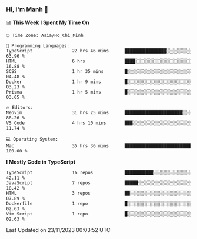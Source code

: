 ### Hi, I'm Manh 👋

<!--START_SECTION:waka-->
📊 **This Week I Spent My Time On** 

```text
🕑︎ Time Zone: Asia/Ho_Chi_Minh

💬 Programming Languages: 
TypeScript               22 hrs 46 mins      ████████████████░░░░░░░░░   63.96 % 
HTML                     6 hrs               ████░░░░░░░░░░░░░░░░░░░░░   16.88 % 
SCSS                     1 hr 35 mins        █░░░░░░░░░░░░░░░░░░░░░░░░   04.48 % 
Docker                   1 hr 9 mins         █░░░░░░░░░░░░░░░░░░░░░░░░   03.23 % 
Prisma                   1 hr 5 mins         █░░░░░░░░░░░░░░░░░░░░░░░░   03.05 % 

🔥 Editors: 
Neovim                   31 hrs 25 mins      ██████████████████████░░░   88.26 % 
VS Code                  4 hrs 10 mins       ███░░░░░░░░░░░░░░░░░░░░░░   11.74 % 

💻 Operating System: 
Mac                      35 hrs 36 mins      █████████████████████████   100.00 % 
```

**I Mostly Code in TypeScript** 

```text
TypeScript               16 repos            ███████████░░░░░░░░░░░░░░   42.11 % 
JavaScript               7 repos             █████░░░░░░░░░░░░░░░░░░░░   18.42 % 
HTML                     3 repos             ██░░░░░░░░░░░░░░░░░░░░░░░   07.89 % 
Dockerfile               1 repo              █░░░░░░░░░░░░░░░░░░░░░░░░   02.63 % 
Vim Script               1 repo              █░░░░░░░░░░░░░░░░░░░░░░░░   02.63 % 
```




 Last Updated on 23/11/2023 00:03:52 UTC
<!--END_SECTION:waka-->
